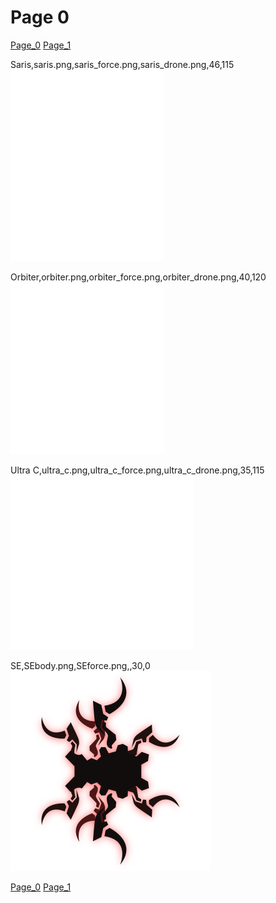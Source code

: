 # Page 0
[Page_0](../pages/Page_0.md)
[Page_1](../pages/Page_1.md)

Saris,saris.png,saris_force.png,saris_drone.png,46,115
![](https://github.com/areon546/NovaDriftCustomSkinRepository/raw/main/custom_skins/saris.png)


Orbiter,orbiter.png,orbiter_force.png,orbiter_drone.png,40,120
![](https://github.com/areon546/NovaDriftCustomSkinRepository/raw/main/custom_skins/orbiter.png)


Ultra C,ultra_c.png,ultra_c_force.png,ultra_c_drone.png,35,115
![](https://github.com/areon546/NovaDriftCustomSkinRepository/raw/main/custom_skins/ultra_c.png)


SE,SEbody.png,SEforce.png,,30,0
![](https://github.com/areon546/NovaDriftCustomSkinRepository/raw/main/custom_skins/SEbody.png)

[Page_0](../pages/Page_0.md)
[Page_1](../pages/Page_1.md)
